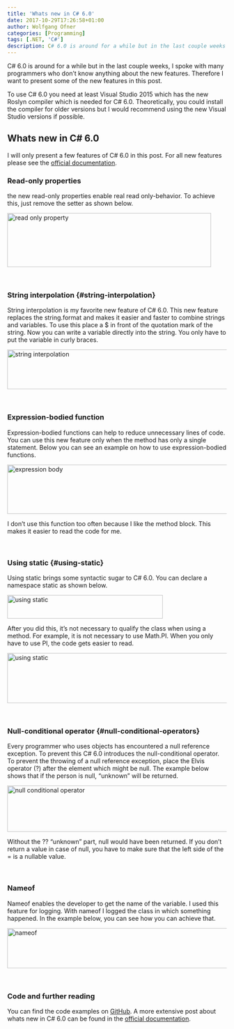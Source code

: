 ```yaml
---
title: 'Whats new in C# 6.0'
date: 2017-10-29T17:26:58+01:00
author: Wolfgang Ofner
categories: [Programming]
tags: [.NET, 'C#']
description: C# 6.0 is around for a while but in the last couple weeks I spoke with many programmers who don't know anything about the new features. Therefore I want to present some of the new features in this post.
---
```

C# 6.0 is around for a while but in the last couple weeks, I spoke with many programmers who don&#8217;t know anything about the new features. Therefore I want to present some of the new features in this post.

To use C# 6.0 you need at least Visual Studio 2015 which has the new Roslyn compiler which is needed for C# 6.0. Theoretically, you could install the compiler for older versions but I would recommend using the new Visual Studio versions if possible.

## Whats new in C# 6.0

I will only present a few features of C# 6.0 in this post. For all new features please see the <a href="https://docs.microsoft.com/en-us/dotnet/csharp/whats-new/csharp-6" target="_blank" rel="noopener">official documentation</a>.

### Read-only properties

the new read-only properties enable real read only-behavior. To achieve this, just remove the setter as shown below.

[<img loading="lazy" class="aligncenter size-full wp-image-284" src="/assets/img/posts/2017/10/read-only-property.jpg" alt="read only property" width="468" height="124"/>](/assets/img/posts/2017/10/read-only-property.jpg)

&nbsp;

### String interpolation {#string-interpolation}

String interpolation is my favorite new feature of C# 6.0. This new feature replaces the string.format and makes it easier and faster to combine strings and variables. To use this place a $ in front of the quotation mark of the string. Now you can write a variable directly into the string. You only have to put the variable in curly braces.

[<img loading="lazy" class="aligncenter size-full wp-image-285" src="/assets/img/posts/2017/10/string-interpolation.jpg" alt="string interpolation" width="699" height="91" />](/assets/img/posts/2017/10/string-interpolation.jpg)

&nbsp;

### Expression-bodied function

Expression-bodied functions can help to reduce unnecessary lines of code. You can use this new feature only when the method has only a single statement. Below you can see an example on how to use expression-bodied functions.

[<img loading="lazy" class="aligncenter size-full wp-image-281" src="/assets/img/posts/2017/10/expression-body.jpg" alt="expression body" width="848" height="113"  />](/assets/img/posts/2017/10/expression-body.jpg)

I don&#8217;t use this function too often because I like the method block. This makes it easier to read the code for me.

&nbsp;

### Using static {#using-static}

Using static brings some syntactic sugar to C# 6.0. You can declare a namespace static as shown below.

[<img loading="lazy" class="aligncenter size-full wp-image-286" src="/assets/img/posts/2017/10/using-static.jpg" alt="using static" width="357" height="54" />](/assets/img/posts/2017/10/using-static.jpg)

After you did this, it&#8217;s not necessary to qualify the class when using a method. For example, it is not necessary to use Math.PI. When you only have to use PI, the code gets easier to read.

[<img loading="lazy" class="aligncenter size-full wp-image-287" src="/assets/img/posts/2017/10/using-static.jpg" alt="using static" width="789" height="115" />](/assets/img/posts/2017/10/using-static.jpg)

&nbsp;

### Null-conditional operator {#null-conditional-operators}

Every programmer who uses objects has encountered a null reference exception. To prevent this C# 6.0 introduces the null-conditional operator. To prevent the throwing of a null reference exception, place the Elvis operator (?) after the element which might be null. The example below shows that if the person is null, &#8220;unknown&#8221; will be returned.

[<img loading="lazy" class="aligncenter size-full wp-image-283" src="/assets/img/posts/2017/10/null-conditional-operators.jpg" alt="null conditional operator" width="623" height="106" />](/assets/img/posts/2017/10/null-conditional-operators.jpg)

Without the ?? &#8220;unknown&#8221; part, null would have been returned. If you don&#8217;t return a value in case of null, you have to make sure that the left side of the = is a nullable value.

&nbsp;

### Nameof

Nameof enables the developer to get the name of the variable. I used this feature for logging. With nameof I logged the class in which something happened. In the example below, you can see how you can achieve that.

[<img loading="lazy" class="aligncenter size-full wp-image-282" src="/assets/img/posts/2017/10/nameof.jpg" alt="nameof" width="835" height="92" />](/assets/img/posts/2017/10/nameof.jpg)

&nbsp;

### Code and further reading

You can find the code examples on <a href="https://github.com/WolfgangOfner/CSharp-6.0" target="_blank" rel="noopener">GitHub</a>. A more extensive post about whats new in C# 6.0 can be found in the <a href="https://docs.microsoft.com/en-us/dotnet/csharp/whats-new/csharp-6" target="_blank" rel="noopener">official documentation</a>.

&nbsp;
